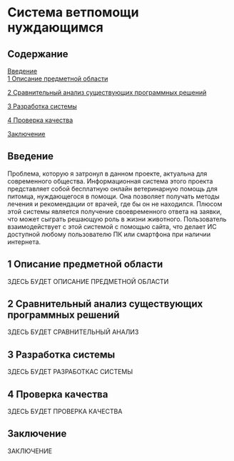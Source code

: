 # Система ветпомощи нуждающимся
## Содержание
[Введение](#intro)  
[1 Описание предметной области](#description)  

[2 Сравнительный анализ существующих программных решений ](#analysis)

[3 Разработка системы](#design)

[4 Проверка качества](#check)

[Заключение](#conclusion)

<a name="intro"/>
 
## Введение

Проблема, которую я затронул в данном проекте, актуальна для современного общества. Информационная система этого проекта представляет собой бесплатную онлайн ветеринарную помощь для питомца, нуждающегося в помощи. Она позволяет получать методы лечения и рекомендации от врачей, где бы он не находился. Плюсом этой системы является получение своевременного ответа на заявки, что может сыграть решающую роль в жизни животного. Пользователь взаимодействует с этой системой с помощью сайта, что делает ИС доступной любому пользователю ПК или смартфона при наличии интернета.
 
<a name="description"/>
 
## 1 Описание предметной области
 
ЗДЕСЬ БУДЕТ ОПИСАНИЕ ПРЕДМЕТНОЙ ОБЛАСТИ

<a name="analysis"/>
 
## 2 Сравнительный анализ существующих программных решений

ЗДЕСЬ БУДЕТ СРАВНИТЕЛЬНЫЙ АНАЛИЗ
 
<a name="design"/>
 
## 3 Разработка системы

ЗДЕСЬ БУДЕТ РАЗРАБОТКАС СИСТЕМЫ
 
<a name="check"/>
 
## 4 Проверка качества

 ЗДЕСЬ БУДЕТ ПРОВЕРКА КАЧЕСТВА
 
<a name="conclusion"/>
 
## Заключение

ЗАКЛЮЧЕНИЕ
